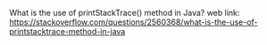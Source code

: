 What is the use of printStackTrace() method in Java?
web link: https://stackoverflow.com/questions/2560368/what-is-the-use-of-printstacktrace-method-in-java







